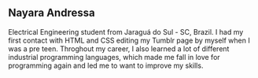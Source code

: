 ## Nayara Andressa
Electrical Engineering student from Jaraguá do Sul - SC, Brazil. I had my first contact with HTML and CSS editing my Tumblr page by myself when I was a pre teen. Throghout my career, I also learned a lot of different industrial programming languages, which made me fall in love for programming again and led me to want to improve my skills.
